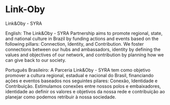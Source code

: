 # Link-Oby
Link&amp;Oby - SYRA


English:
The Link&Oby - SYRA Partnership aims to promote regional, state, and national culture in Brazil by funding actions and events based on the following pillars: Connection, Identity, and Contribution. We foster connections between our hubs and ambassadors, identity by defining the values and objectives of our network, and contribution by planning how we can give back to our society.

Português Brasileiro:
A Parceria Link&Oby - SYRA tem como objetivo promover a cultura regional, estadual e nacional do Brasil, financiando ações e eventos baseados nos seguintes pilares: Conexão, Identidade e Contribuição. Estimulamos conexões entre nossos polos e embaixadores, identidade ao definir os valores e objetivos da nossa rede e contribuição ao planejar como podemos retribuir à nossa sociedade.
